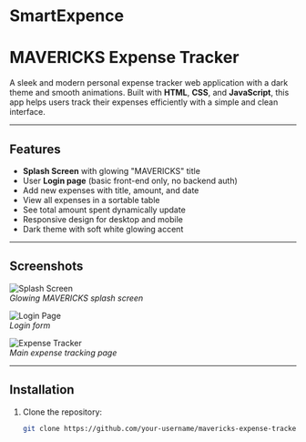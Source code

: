 # SmartExpence
# MAVERICKS Expense Tracker

A sleek and modern personal expense tracker web application with a dark theme and smooth animations. Built with **HTML**, **CSS**, and **JavaScript**, this app helps users track their expenses efficiently with a simple and clean interface.

---

## Features

- **Splash Screen** with glowing "MAVERICKS" title
- User **Login page** (basic front-end only, no backend auth)
- Add new expenses with title, amount, and date
- View all expenses in a sortable table
- See total amount spent dynamically update
- Responsive design for desktop and mobile
- Dark theme with soft white glowing accent

---

## Screenshots

![Splash Screen]("E:\SmartExpence\1.png")  
*Glowing MAVERICKS splash screen*

![Login Page]("E:\SmartExpence\2.png")  
*Login form*

![Expense Tracker]("E:\SmartExpence\3.png")  
*Main expense tracking page*

---

## Installation

1. Clone the repository:
   ```bash
   git clone https://github.com/your-username/mavericks-expense-tracker.git
